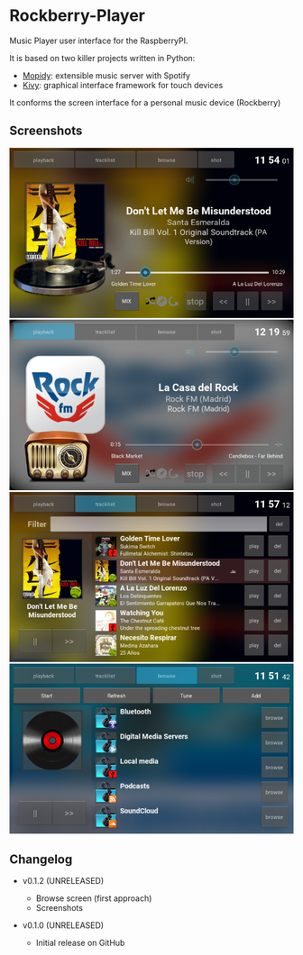 Rockberry-Player
================

Music Player user interface for the RaspberryPI.

It is based on two killer projects written in Python:
 - [Mopidy](https://www.mopidy.com): extensible music server with Spotify
 - [Kivy](https://kivy.org): graphical interface framework for touch devices

It conforms the screen interface for a personal music device (Rockberry)

Screenshots
-----------
![Playback Screen](screenshots/playback_screen.png)
![Radio](screenshots/playback_radio.png)
![Tracklist Screen](screenshots/tracklist_screen.png)
![Browse Screen](screenshots/browse_screen.png)

Changelog
---------

* v0.1.2 (UNRELEASED)
    - Browse screen (first approach)
    - Screenshots

* v0.1.0 (UNRELEASED)
    - Initial release on GitHub
